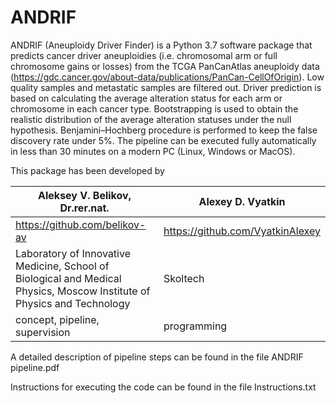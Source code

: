 # ANDRIF

ANDRIF (Aneuploidy Driver Finder) is a Python 3.7 software package that predicts cancer driver aneuploidies (i.e. chromosomal arm or full chromosome gains or losses) from the TCGA PanCanAtlas aneuploidy data (https://gdc.cancer.gov/about-data/publications/PanCan-CellOfOrigin). Low quality samples and metastatic samples are filtered out. Driver prediction is based on calculating the average alteration status for each arm or chromosome in each cancer type. Bootstrapping is used to obtain the realistic distribution of the average alteration statuses under the null hypothesis. Benjamini–Hochberg procedure is performed to keep the false discovery rate under 5%. The pipeline can be executed fully automatically in less than 30 minutes on a modern PC (Linux, Windows or MacOS).

This package has been developed by 

Aleksey V. Belikov, Dr.rer.nat. | Alexey D. Vyatkin
-- | --
https://github.com/belikov-av | https://github.com/VyatkinAlexey
Laboratory of Innovative Medicine, School of Biological and Medical Physics, Moscow Institute of Physics and Technology | Skoltech
concept, pipeline, supervision | programming

A detailed description of pipeline steps can be found in the file ANDRIF pipeline.pdf

Instructions for executing the code can be found in the file Instructions.txt
